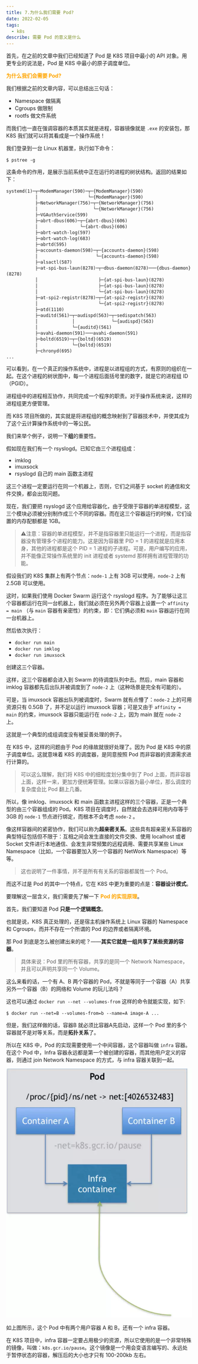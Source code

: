 ```yaml
---
title: 7.为什么我们需要 Pod?
date: 2022-02-05
tags:
  - k8s
describe: 需要 Pod 的意义是什么
---
```


首先，在之前的文章中我们已经知道了 Pod 是 K8S 项目中最小的 API 对象。用更专业的说法是，Pod 是 K8S 中最小的原子调度单位。

<strong style="color: orange">为什么我们会需要 Pod?</strong>

我们根据之前的文章内容，可以总结出三句话：

- Namespace 做隔离
- Cgroups 做限制
- rootfs 做文件系统

而我们也一直在强调容器的本质其实就是进程，容器镜像就是 `.exe` 的安装包，那 K8S 我们就可以将其看成是一个操作系统！

我们登录到一台 Linux 机器里，执行如下命令：

```shell
$ pstree -g
```

这条命令的作用，是展示当前系统中正在运行的进程的树状结构。返回的结果如下：

```shell
systemd(1)─┬─ModemManager(590)─┬─{ModemManager}(590)
           │                   └─{ModemManager}(590)
           ├─NetworkManager(756)─┬─{NetworkManager}(756)
           │                     └─{NetworkManager}(756)
           ├─VGAuthService(599)
           ├─abrt-dbus(606)─┬─{abrt-dbus}(606)
           │                └─{abrt-dbus}(606)
           ├─abrt-watch-log(597)
           ├─abrt-watch-log(683)
           ├─abrtd(595)
           ├─accounts-daemon(598)─┬─{accounts-daemon}(598)
           │                      └─{accounts-daemon}(598)
           ├─alsactl(587)
           ├─at-spi-bus-laun(8278)─┬─dbus-daemon(8278)───{dbus-daemon}(8278)
           │                       ├─{at-spi-bus-laun}(8278)
           │                       ├─{at-spi-bus-laun}(8278)
           │                       └─{at-spi-bus-laun}(8278)
           ├─at-spi2-registr(8278)─┬─{at-spi2-registr}(8278)
           │                       └─{at-spi2-registr}(8278)
           ├─atd(1110)
           ├─auditd(561)─┬─audispd(563)─┬─sedispatch(563)
           │             │              └─{audispd}(563)
           │             └─{auditd}(561)
           ├─avahi-daemon(591)───avahi-daemon(591)
           ├─boltd(6519)─┬─{boltd}(6519)
           │             └─{boltd}(6519)
           ├─chronyd(695)
...
```

可以看到，在一个真正的操作系统中，进程是以进程组的方式，有原则的组织在一起。在这个进程的树状图中，每一个进程后面括号里的数字，就是它的进程组 ID（PGID）。

进程组中的进程相互协作，共同完成一个程序的职责。对于操作系统来说，这样的进程组更方便管理。

而 K8S 项目所做的，其实就是将进程组的概念映射到了容器技术中，并使其成为了这个云计算操作系统中的一等公民。

我们来举个例子，说明一下**组**的重要性。

假如现在我们有一个 rsyslogd。已知它由三个进程组成：

- imklog
- imuxsock
- rsyslogd 自己的 main 函数主进程

这三个进程一定要运行在同一个机器上，否则，它们之间基于 socket 的通信和文件交换，都会出现问题。

现在，我们要把 rsyslogd 这个应用给容器化，由于受限于容器的单进程模型，这三个模块必须被分别制作成三个不同的容器。而在这三个容器运行的时候，它们设置的内存配额都是 1GB。

> ⚠️注意：容器的单进程模型，并不是指容器里只能运行一个进程，而是指容器没有管理多个进程的能力。这是因为容器里 PID = 1 的进程就是应用本身，其他的进程都是这个 PID = 1 进程的子进程。可是，用户编写的应用，并不能像正常操作系统里的 init 进程或者 systemd 那样拥有进程管理的功能。

假设我们的 K8S 集群上有两个节点：`node-1` 上有 3GB 可以使用，`node-2` 上有 2.5GB 可以使用。

这时，如果我们使用 Docker Swarm 运行这个 rsyslogd 程序。为了能够让这三个容器都运行在同一台机器上，我们就必须在另外两个容器上设置一个 `affinity = main` （与 `main` 容器有亲密性）的约束，即：它们俩必须和 `main` 容器运行在同一台机器上。

然后依次执行：

- `docker run main` 
- `docker run imklog` 
- `docker run imuxsock` 

创建这三个容器。

这样，这三个容器都会进入到 Swarm 的待调度队列中去。然后，main 容器和 imklog 容器都先后出队并被调度到了 `node-2` 上（这种场景是完全有可能的）。

可是，当 imuxsock 容器出队列被调度时，Swarm 就有点懵了：`node-2` 上的可用资源只有 0.5GB 了，并不足以运行 imuxsock 容器；可是又由于 `affinity = main` 的约束，imuxsock 容器只能运行在 `node-2` 上，因为 main 就在 `node-2` 上。

这就是一个典型的成组调度没有被妥善处理的例子。

在 K8S 中，这样的问题由于 Pod 的缘故就很好处理了。因为 Pod 是 K8S 中的原子调度单位。这就意味着 K8S 的调度器，是同意按照 Pod 而非容器的资源需求进行计算的。

> 可以这么理解，我们将 K8S 中的细粒度划分集中到了 Pod 上面，而非容器上面，这样一来，更加方便统筹管理。如果以容器为最小单位，那么调度的复杂度会比 Pod 翻上几番。

所以，像 imklog、imuxsock 和 main 函数主进程这样的三个容器，正是一个典型的由三个容器组成的 Pod。K8S 项目在调度时，自然就会去选择可用内存等于 3GB 的 `node-1` 节点进行绑定，而根本不会考虑 `node-2` 。

像这样容器间的紧密协作，我们可以称为**超亲密关系**。这些具有超亲密关系容器的典型特征包括但不限于：互相之间会发生直接的文件交换、使用 localhost 或者 Socket 文件进行本地通信、会发生非常频繁的远程调用、需要共享某些 Linux Namespace（比如，一个容器要加入另一个容器的 NetWork Namespace）等等。

> 这也说明了一件事情，并不是所有有关系的容器都属性一个 Pod。

而这不过是 Pod 的其中一个特点，它在 K8S 中更为重要的点是：**容器设计模式**。

要理解这一层含义，我们需要先了解一下 <strong style="color: orange">Pod 的实现原理</strong>。

首先，我们要知道 Pod **只是一个逻辑概念**。

也就是说，K8S 真正处理的，还是宿主机操作系统上 Linux 容器的 Namespace 和 Cgroups，而并不存在一个所谓的 Pod 的边界或者隔离环境。

那 Pod 到底是怎么被创建出来的呢？——**其实它就是一组共享了某些资源的容器**。

> 具体来说：Pod 里的所有容器，共享的是同一个 Network Namespace，并且可以声明共享同一个 Volume。

这么来看的话，一个有 A、B 两个容器的 Pod，不就是等同于一个容器（A）共享另外一个容器（B）的网络和 Volume 的玩儿法吗？

这也可以通过 `docker run --net --volumes-from` 这样的命令就能实现，如下:

```shell
$ docker run --net=B --volumes-from=b --name=A image-A ...
```

但是，我们这样做的话，容器B 就必须比容器A先启动，这样一个 Pod 里的多个容器就不是对等关系，而是**拓扑关系**了。

所以在 K8S 中，Pod 的实现需要使用一个中间容器，这个容器叫做 `infra` 容器。在这个 Pod 中，Infra 容器永远都是第一个被创建的容器，而其他用户定义的容器，则通过 join Network Namespace 的方式，与 infra 容器关联到一起。

![](./imgs/infra.webp)

如上图所示，这个 Pod 中有两个用户容器 A 和 B，还有一个 infra 容器。

在 K8S 项目中，infra 容器一定要占用极少的资源，所以它使用的是一个非常特殊的镜像，叫做：`k8s.gcr.io/pause`。这个镜像是一个用会变语言编写的、永远处于暂停状态的容器，解压后的大小也才只有 100-200kb 左右。



